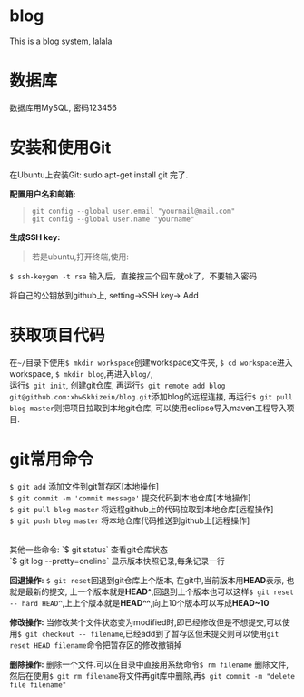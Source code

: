 blog
====
This is a blog system, lalala

数据库
=====

数据库用MySQL, 密码123456

安装和使用Git
=====

在Ubuntu上安装Git: sudo apt-get install git 完了.

**配置用户名和邮箱:**

> `git config --global user.email "yourmail@mail.com"` <br>
`git config --global user.name "yourname"`

**生成SSH key:**

> 若是ubuntu,打开终端,使用: <br>

`$ ssh-keygen -t rsa`
输入后，直接按三个回车就ok了，不要输入密码

将自己的公钥放到github上, setting->SSH key-> Add


获取项目代码
====
在`~/`目录下使用`$ mkdir workspace`创建workspace文件夹, `$ cd workspace`进入workspace, `$ mkdir blog`,再进入`blog/`,<br> 运行`$ git init`, 创建git仓库, 再运行`$ git remote add blog git@github.com:xhwSkhizein/blog.git`添加blog的远程连接, 再运行`$ git pull blog master`则把项目拉取到本地git仓库, 可以使用eclipse导入maven工程导入项目.

git常用命令
====
`$ git add` 添加文件到git暂存区[本地操作]<br>
`$ git commit -m 'commit message'` 提交代码到本地仓库[本地操作]<br>
`$ git pull blog master` 将远程github上的代码拉取到本地仓库[远程操作]<br>
`$ git push blog master` 将本地仓库代码推送到github上[远程操作]

<br>
其他一些命令:
`$ git status` 查看git仓库状态<br>
`$ git log --pretty=oneline` 显示版本快照记录,每条记录一行<br>

**回退操作:**
`$ git reset`回退到git仓库上个版本, 在git中,当前版本用**HEAD**表示, 也就是最新的提交, 上一个版本就是**HEAD^**,回退到上个版本也可以这样`$ git reset -- hard HEAD^`,上上个版本就是**HEAD^^**,向上10个版本可以写成**HEAD~10**<br>

**修改操作:**
当修改某个文件状态变为modified时,即已经修改但是不想提交,可以使用`$ git checkout -- filename`,已经add到了暂存区但未提交则可以使用`git reset HEAD filename`命令把暂存区的修改撤销掉<br>

**删除操作:**
删除一个文件.可以在目录中直接用系统命令`$ rm filename` 删除文件,然后在使用`$ git rm filename`将文件再git库中删除,再`$ git commit -m "delete file filename"`



